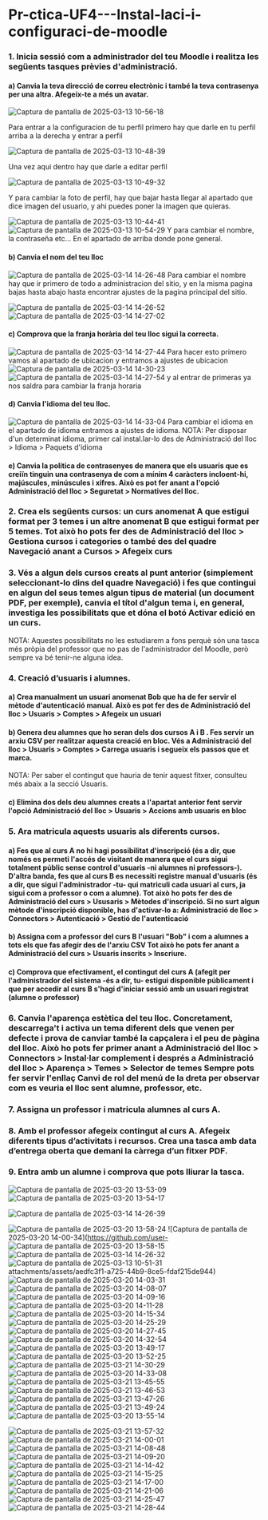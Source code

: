 # Pr-ctica-UF4---Instal-laci-i-configuraci-de-moodle

### 1. Inicia sessió com a administrador del teu Moodle i realitza les següents tasques prèvies d'administració.

#### a) Canvia la teva direcció de correu electrònic i també la teva contrasenya per una altra. Afegeix-te a més un avatar. 

![Captura de pantalla de 2025-03-13 10-56-18](https://github.com/user-attachments/assets/21573a02-59c1-4125-b02d-c290129e6acd)

Para entrar a la configuracion de tu perfil primero hay que darle en tu perfil arriba a la derecha y entrar a perfil


![Captura de pantalla de 2025-03-13 10-48-39](https://github.com/user-attachments/assets/5bd513d0-3efe-419b-b705-72fdd85091e3)

Una vez aqui dentro hay que darle a editar perfil


![Captura de pantalla de 2025-03-13 10-49-32](https://github.com/user-attachments/assets/e381697e-ee63-4836-a844-4572911f64f1)

Y para cambiar la foto de perfil, hay que bajar hasta llegar al apartado que dice imagen del usuario, y ahi puedes poner la imagen que quieras.


![Captura de pantalla de 2025-03-13 10-44-41](https://github.com/user-attachments/assets/a0bbaad5-5f22-4401-9cad-5ff88bbcbe4a)
![Captura de pantalla de 2025-03-13 10-54-29](https://github.com/user-attachments/assets/80fc6bee-3f2c-4649-87a2-08bea5054398)
Y para cambiar el nombre, la contraseña etc... En el apartado de arriba donde pone general.

#### b) Canvia el nom del teu lloc 




![Captura de pantalla de 2025-03-14 14-26-48](https://github.com/user-attachments/assets/7861193c-1b80-492c-a096-70099648d42c)
Para cambiar el nombre hay que ir primero de todo a administracion del sitio, y en la misma pagina bajas hasta abajo hasta encontrar ajustes de la pagina principal del sitio.


![Captura de pantalla de 2025-03-14 14-26-52](https://github.com/user-attachments/assets/3b6cf80d-0750-4a18-afde-811bfb975054)
![Captura de pantalla de 2025-03-14 14-27-02](https://github.com/user-attachments/assets/bca77c4b-abeb-4fa1-aa18-b702d583fb5b)
#### c) Comprova que la franja horària del teu lloc sigui la correcta.
![Captura de pantalla de 2025-03-14 14-27-44](https://github.com/user-attachments/assets/46287cb4-94ec-4241-aa34-b3af78cc32cd)
Para hacer esto primero vamos al apartado de ubicacion y entramos a ajustes de ubicacion
![Captura de pantalla de 2025-03-14 14-30-23](https://github.com/user-attachments/assets/95cec2fa-7597-413d-9324-9d3a6cdbf2de)
![Captura de pantalla de 2025-03-14 14-27-54](https://github.com/user-attachments/assets/b1f03378-36a6-4765-8f9e-20001788474b)
y al entrar de primeras ya nos saldra para cambiar la franja horaria 


#### d) Canvia l'idioma del teu lloc. 
![Captura de pantalla de 2025-03-14 14-33-04](https://github.com/user-attachments/assets/aaac356c-969d-43ab-b0c0-044c88653434)
Para cambiar el idioma en el apartado de idioma entramos a ajustes de idioma.
NOTA: Per disposar d'un determinat idioma, primer cal instal.lar-lo des de Administració del lloc > Idioma > Paquets d'idioma

#### e) Canvia la política de contrasenyes de manera que els usuaris que es creiïn tinguin una contrasenya de com a mínim 4 caràcters incloent-hi, majúscules, minúscules i xifres. Això es pot fer anant a l'opció Administració del lloc > Seguretat > Normatives del lloc.

### 2. Crea els següents cursos: un curs anomenat A que estigui format per 3 temes i un altre anomenat B que estigui format per 5 temes. Tot això ho pots fer des de Administració del lloc > Gestiona cursos i categories o també des del quadre Navegació anant a Cursos > Afegeix curs

### 3. Vés a algun dels cursos creats al punt anterior (simplement seleccionant-lo dins del quadre Navegació) i fes que contingui en algun del seus temes algun tipus de material (un document PDF, per exemple), canvia el títol d'algun tema i, en general, investiga les possibilitats que et dóna el botó Activar edició en un curs.

NOTA: Aquestes possibilitats no les estudiarem a fons perquè són una tasca més pròpia del professor que no pas de l'administrador del Moodle, però sempre va bé tenir-ne alguna idea.

### 4. Creació d’usuaris i alumnes.

#### a) Crea manualment un usuari anomenat Bob que ha de fer servir el mètode d'autenticació manual. Això es pot fer des de Administració del lloc > Usuaris > Comptes > Afegeix un usuari

#### b) Genera deu alumnes que ho seran dels dos cursos A i B . Fes servir un arxiu CSV per realitzar aquesta creació en bloc. Vés a Administració del lloc > Usuaris > Comptes > Carrega usuaris i segueix els passos que et marca.

NOTA: Per saber el contingut que hauria de tenir aquest fitxer, consulteu més abaix a la secció Usuaris.

#### c) Elimina dos dels deu alumnes creats a l'apartat anterior fent servir l'opció Administració del lloc > Usuaris > Accions amb usuaris en bloc

### 5. Ara matricula aquests usuaris als diferents cursos.

#### a) Fes que al curs A no hi hagi possibilitat d'inscripció (és a dir, que només es permeti l'accés de visitant de manera que el curs sigui totalment públic sense control d'usuaris -ni alumnes ni professors-). D'altra banda, fes que al curs B es necessiti registre manual d'usuaris (és a dir, que sigui l'administrador -tu- qui matriculi cada usuari al curs, ja sigui com a professor o com a alumne). Tot això ho pots fer des de Administració del curs > Ususaris > Mètodes d'inscripció. Si no surt algun mètode d'inscripció disponible, has d'activar-lo a: Administració de lloc > Connectors > Autenticació > Gestió de l'autenticació

#### b) Assigna com a professor del curs B l'usuari "Bob" i com a alumnes a tots els que fas afegir des de l'arxiu CSV Tot això ho pots fer anant a Administració del curs > Usuaris inscrits > Inscriure.

#### c) Comprova que efectivament, el contingut del curs A (afegit per l'administrador del sistema -és a dir, tu- estigui disponible públicament i que per accedir al curs B s'hagi d'iniciar sessió amb un usuari registrat (alumne o professor)

### 6. Canvia l'aparença estètica del teu lloc. Concretament, descarrega't i activa un tema diferent dels que venen per defecte i prova de canviar també la capçalera i el peu de pàgina del lloc. Això ho pots fer primer anant a Administració del lloc > Connectors > Instal·lar complement i després a Administració del lloc > Aparença > Temes > Selector de temes Sempre pots fer servir l'enllaç Canvi de rol del menú de la dreta per observar com es veuria el lloc sent alumne, professor, etc.

### 7. Assigna un professor i matricula alumnes al curs A.

### 8. Amb el professor afegeix contingut al curs A. Afegeix diferents tipus d’activitats i recursos. Crea una tasca amb data d’entrega oberta que demani la càrrega d’un fitxer PDF.

### 9. Entra amb un alumne i comprova que pots lliurar la tasca.
![Captura de pantalla de 2025-03-20 13-53-09](https://github.com/user-attachments/assets/107cea47-09fd-4c17-a74c-5ba61cfb3fb5)
![Captura de pantalla de 2025-03-20 13-54-17](https://github.com/user-attachments/assets/444ecc44-e89c-4e1c-9e3f-1eaa8a6dfe25)

![Captura de pantalla de 2025-03-14 14-26-39](https://github.com/user-attachments/assets/a1126660-5971-470d-8697-729b26d295a2)



![Captura de pantalla de 2025-03-20 13-58-24](https://github.com/user-attachments/assets/60c6bd2d-e840-41bf-96df-2cf78cc40499)
![Captura de pantalla de 2025-03-20 14-00-34](https://github.com/user-
![Captura de pantalla de 2025-03-20 13-58-15](https://github.com/user-attachments/assets/301ac9ef-d3d2-4b00-b0a9-49adc6060342)
![Captura de pantalla de 2025-03-14 14-26-32](https://github.com/user-attachments/assets/a1073fdf-6ba9-4757-a1df-72be810252a1)
![Captura de pantalla de 2025-03-13 10-51-31](https://github.com/user-attachments/assets/229b61bb-b854-4166-abc4-c344f13c69e9)
attachments/assets/aedfc3f1-a725-44b9-8ce5-fdaf215de944)
![Captura de pantalla de 2025-03-20 14-03-31](https://github.com/user-attachments/assets/6c33699e-d4ab-484f-ad7b-eb52b6cec339)
![Captura de pantalla de 2025-03-20 14-08-07](https://github.com/user-attachments/assets/3182e99f-dd93-4124-9c6c-20dcacb47dc9)
![Captura de pantalla de 2025-03-20 14-09-16](https://github.com/user-attachments/assets/d123f0d4-607d-4ff8-8f5f-1c9468cec122)
![Captura de pantalla de 2025-03-20 14-11-28](https://github.com/user-attachments/assets/7cb2fcc2-f035-47f2-8b49-9b53081bae3c)
![Captura de pantalla de 2025-03-20 14-15-34](https://github.com/user-attachments/assets/be4312f4-5660-49db-8d50-5a0dad9b071e)
![Captura de pantalla de 2025-03-20 14-25-29](https://github.com/user-attachments/assets/a5975b21-12a2-4be8-a9e4-a2ce3d9457a9)
![Captura de pantalla de 2025-03-20 14-27-45](https://github.com/user-attachments/assets/c4a4eec7-0a53-4209-beaa-799d83bc9668)
![Captura de pantalla de 2025-03-20 14-32-54](https://github.com/user-attachments/assets/f9f0e525-c157-43ca-affc-5fd38c41e060)
![Captura de pantalla de 2025-03-20 13-49-17](https://github.com/user-attachments/assets/3ac05690-e3aa-429d-971d-799143a16476)
![Captura de pantalla de 2025-03-20 13-52-25](https://github.com/user-attachments/assets/c15e7b56-d758-410a-9337-5fef13f92c9d)
![Captura de pantalla de 2025-03-21 14-30-29](https://github.com/user-attachments/assets/cc8a8744-521b-491c-ae48-65be503ba85d)
![Captura de pantalla de 2025-03-20 14-33-08](https://github.com/user-attachments/assets/c8d4deae-aed4-4e16-ae91-24d16b13505c)
![Captura de pantalla de 2025-03-21 13-45-55](https://github.com/user-attachments/assets/a0eee0b0-20ba-4a64-9660-dec415ff592e)
![Captura de pantalla de 2025-03-21 13-46-53](https://github.com/user-attachments/assets/186c9783-93bf-4b24-9170-3effcc07785f)
![Captura de pantalla de 2025-03-21 13-47-26](https://github.com/user-attachments/assets/c4ab1a64-0350-4bd9-aac4-0dab1ac7845d)
![Captura de pantalla de 2025-03-21 13-49-24](https://github.com/user-attachments/assets/522aa39e-a739-4994-bbec-fcfe4b0e5b41)
![Captura de pantalla de 2025-03-20 13-55-14](https://github.com/user-attachments/assets/0dec5d67-85e5-47a3-bfe8-91b794c56eba)

![Captura de pantalla de 2025-03-21 13-57-32](https://github.com/user-attachments/assets/7ac089a6-f820-4b48-a6ba-43aa1a8fa700)
![Captura de pantalla de 2025-03-21 14-00-01](https://github.com/user-attachments/assets/252f7c1f-d3e6-4548-b9f9-26b447fcf05c)
![Captura de pantalla de 2025-03-21 14-08-48](https://github.com/user-attachments/assets/63f97b7e-68c4-44df-a7e4-a24d2efd3868)
![Captura de pantalla de 2025-03-21 14-09-20](https://github.com/user-attachments/assets/01e1a721-2384-4458-83d7-b70719bf9a75)
![Captura de pantalla de 2025-03-21 14-14-42](https://github.com/user-attachments/assets/0fcc9f8f-9d3f-442a-955a-bd1a1096d1f5)
![Captura de pantalla de 2025-03-21 14-15-25](https://github.com/user-attachments/assets/2415ec21-68b8-4504-85ca-2cd88f42a549)
![Captura de pantalla de 2025-03-21 14-17-00](https://github.com/user-attachments/assets/a0a42d84-b6da-40d7-b12a-0c031d651faa)
![Captura de pantalla de 2025-03-21 14-21-06](https://github.com/user-attachments/assets/aae6c53f-3426-4173-8f5f-6c7595cbf057)
![Captura de pantalla de 2025-03-21 14-25-47](https://github.com/user-attachments/assets/f6472283-fcd7-4aab-8c00-2bdbdac35e05)
![Captura de pantalla de 2025-03-21 14-28-44](https://github.com/user-attachments/assets/204485a7-c6bc-4a9b-afea-a367fdac8718)
